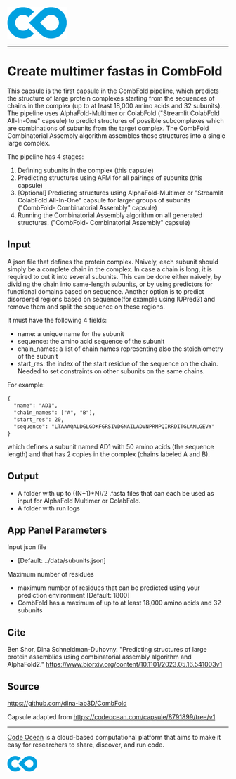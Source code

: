 [![Code Ocean Logo](images/CO_logo_135x72.png)](http://codeocean.com/product)

<hr>

# Create multimer fastas in CombFold

This capsule is the first capsule in the CombFold pipeline, which predicts the structure of large protein complexes starting from the sequences of chains in the complex (up to at least 18,000 amino acids and 32 subunits). The pipeline uses AlphaFold-Multimer or ColabFold ("Streamlit ColabFold All-In-One" capsule) to predict structures of possible subcomplexes which are combinations of subunits from the target complex. The CombFold Combinatorial Assembly algorithm assembles those structures into a single large complex.

The pipeline has 4 stages:

1. Defining subunits in the complex (this capsule)
2. Predicting structures using AFM for all pairings of subunits (this capsule)
3. [Optional] Predicting structures using AlphaFold-Multimer or "Streamlit ColabFold All-In-One" capsule for larger groups of subunits ("CombFold- Combinatorial Assembly" capsule)
4. Running the Combinatorial Assembly algorithm on all generated structures. ("CombFold- Combinatorial Assembly" capsule)

## Input

A json file that defines the protein complex.  Naively, each subunit should simply be a complete chain in the complex. In case a chain is long, it is required to cut it into several subunits. This can be done either naively, by dividing the chain into same-length subunits, or by using predictors for functional domains based on sequence. Another option is to predict disordered regions based on sequence(for example using IUPred3) and remove them and split the sequence on these regions.

It must have the following 4 fields:

- name: a unique name for the subunit
- sequence: the amino acid sequence of the subunit
- chain_names: a list of chain names representing also the stoichiometry of the subunit
- start_res: the index of the start residue of the sequence on the chain. Needed to set constraints on other subunits on the same chains.

For example:

```
{
  "name": "AD1",
  "chain_names": ["A", "B"],
  "start_res": 20,
  "sequence": "LTAAAQALDGLGDKFGRSIVDGNAILADVNPRMPQIRRDITGLANLGEVY"
}
```

which defines a subunit named AD1 with 50 amino acids (the sequence length) and that has 2 copies in the complex (chains labeled A and B).

## Output

- A folder with up to ((N+1)*N)/2 .fasta files that can each be used as input for AlphaFold Multimer or ColabFold.
- A folder with run logs

## App Panel Parameters

Input json file
- [Default: ../data/subunits.json]

Maximum number of residues
- maximum number of residues that can be predicted using your prediction environment [Default: 1800]
- CombFold has a maximum of up to at least 18,000 amino acids and 32 subunits

## Cite

Ben Shor, Dina Schneidman-Duhovny. "Predicting structures of large protein assemblies using combinatorial assembly algorithm and AlphaFold2."
https://www.biorxiv.org/content/10.1101/2023.05.16.541003v1

## Source

https://github.com/dina-lab3D/CombFold

Capsule adapted from https://codeocean.com/capsule/8791899/tree/v1

<hr>

[Code Ocean](https://codeocean.com/) is a cloud-based computational platform that aims to make it easy for researchers to share, discover, and run code.<br /><br />
[![Code Ocean Logo](images/CO_logo_68x36.png)](https://www.codeocean.com)